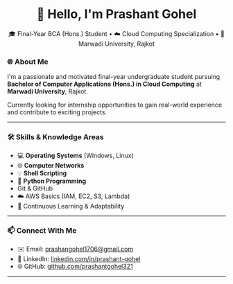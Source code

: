 <h1 align="center">👋 Hello, I'm Prashant Gohel</h1>
<p align="center">
  🎓 Final-Year BCA (Hons.) Student • ☁️ Cloud Computing Specialization • 📍 Marwadi University, Rajkot
</p>



### 🌐 About Me
I'm a passionate and motivated final-year undergraduate student pursuing **Bachelor of Computer Applications (Hons.) in Cloud Computing** at **Marwadi University**, Rajkot.

Currently looking for internship opportunities to gain real-world experience and contribute to exciting projects.

---

### 🛠️ Skills & Knowledge Areas

- 💻 **Operating Systems** (Windows, Linux)
- 🌐 **Computer Networks**
- 💡 **Shell Scripting**
- 🐍 **Python Programming**
- Git & GitHub
- ☁️ AWS Basics (IAM, EC2, S3, Lambda)
- 🔄 Continuous Learning & Adaptability

---

### 📫 Connect With Me

- ✉️ Email: [prashangohel1706@gmail.com](mailto:prashangohel1706@gmail.com)
- 💼 LinkedIn: [linkedin.com/in/prashant-gohel](https://linkedin.com/in/prashant-gohel-7108b6251)
- 🌐 GitHub: [github.com/prashantgohel321](https://github.com/prashantgohel321)

---


